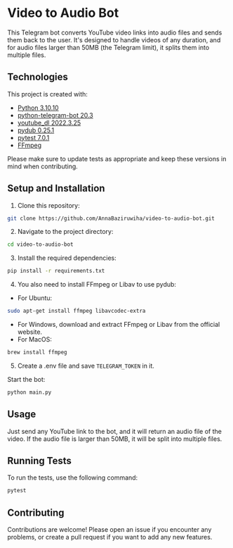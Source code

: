 # Video to Audio Bot

This Telegram bot converts YouTube video links into audio files and sends them back to the user. It's designed to handle videos of any duration, and for audio files larger than 50MB (the Telegram limit), it splits them into multiple files.

## Technologies

This project is created with:

- [Python 3.10.10](https://www.python.org/downloads/release/python-31010/)
- [python-telegram-bot 20.3](https://python-telegram-bot.readthedocs.io/en/stable/)
- [youtube_dl 2022.3.25](https://github.com/ytdl-org/youtube-dl)
- [pydub 0.25.1](http://pydub.com/)
- [pytest 7.0.1](https://docs.pytest.org/en/latest/)
- [FFmpeg](https://ffmpeg.org/)

Please make sure to update tests as appropriate and keep these versions in mind when contributing.

## Setup and Installation

1. Clone this repository:

```bash
git clone https://github.com/AnnaBaziruwiha/video-to-audio-bot.git
```

2. Navigate to the project directory:

```bash
cd video-to-audio-bot
```

3. Install the required dependencies:

```bash
pip install -r requirements.txt
```

4. You also need to install FFmpeg or Libav to use pydub:

- For Ubuntu:

```bash
sudo apt-get install ffmpeg libavcodec-extra
```

- For Windows, download and extract FFmpeg or Libav from the official website.
- For MacOS:

```bash
brew install ffmpeg
```

5. Create a .env file and save `TELEGRAM_TOKEN` in it.

Start the bot:

```bash
python main.py
```

## Usage

Just send any YouTube link to the bot, and it will return an audio file of the video. If the audio file is larger than 50MB, it will be split into multiple files.

## Running Tests

To run the tests, use the following command:

```bash
pytest
```

## Contributing

Contributions are welcome! Please open an issue if you encounter any problems, or create a pull request if you want to add any new features.

